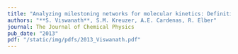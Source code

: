 ```yaml
---
title: "Analyzing milestoning networks for molecular kinetics: Definitions, algorithms, and examples"
authors: "**S. Viswanath**, S.M. Kreuzer, A.E. Cardenas, R. Elber"
journal: The Journal of Chemical Physics
pub_date: "2013"
pdf: "/static/img/pdfs/2013_Viswanath.pdf" 
---
```


